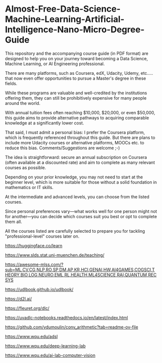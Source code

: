 # Almost-Free-Data-Science-Machine-Learning-Artificial-Intelligence-Nano-Micro-Degree-Guide


This repository and the accompanying course guide (in PDF format) are designed to help you on your journey toward becoming a Data Science, Machine Learning, or AI Engineering professional.

There are many platforms, such as Coursera, edX, Udacity, Udemy, etc..... that now even offer opportunities to pursue a Master's degree in these fields.

While these programs are valuable and well-credited by the institutions offering them, they can still be prohibitively expensive for many people around the world.

With annual tuition fees often reaching $10,000, $20,000, or even $50,000, this guide aims to provide alternative pathways to acquiring comparable knowledge at a significantly lower cost.

That said, I must admit a personal bias: I prefer the Coursera platform, which is frequently referenced throughout this guide. But there are plans to include more Udacity courses or alternative platforms, MOOCs etc. to reduce this bias. Comments/Suggestions are welcome ;-)

The idea is straightforward: secure an annual subscription on Coursera (often available at a discounted rate) and aim to complete as many relevant courses as possible.

Depending on your prior knowledge, you may not need to start at the beginner level, which is more suitable for those without a solid foundation in mathematics or IT skills.

At the intermediate and advanced levels, you can choose from the listed courses.

Since personal preferences vary—what works well for one person might not for another—you can decide which courses suit you best or opt to complete them all.

All the courses listed are carefully selected to prepare you for tackling "professional-level" courses later on.

https://huggingface.co/learn

https://www.slds.stat.uni-muenchen.de/teaching/

https://awesome-mlss.com/?sub=ML,CV,CG,NLP,RO,SP,DM,AP,KR,HCI,GENAI,HW,AI4GAMES,COGSCI,THEORY,BIO,LOG,NEURO,EML,RL,HEALTH,ML4SCIENCE,RAI,QUANTUM,RECSYS

https://udlbook.github.io/udlbook/

https://d2l.ai/

https://fleuret.org/dlc/

https://uvadlc-notebooks.readthedocs.io/en/latest/index.html

https://github.com/vdumoulin/conv_arithmetic?tab=readme-ov-file

https://www.wqu.edu/adsl

https://www.wqu.edu/deep-learning-lab

https://www.wqu.edu/ai-lab-computer-vision


